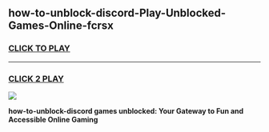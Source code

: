 
## how-to-unblock-discord-Play-Unblocked-Games-Online-fcrsx
<h3>
<a href="https://premium76.site?title=how-to-unblock-discord&ref=25A">CLICK TO PLAY</a></h3>
<hr>

<h3>
<a href="https://premium76.site?title=how-to-unblock-discord&ref=25A">CLICK 2 PLAY</a>
  
</h3>

<a href="https://premium76.site?title=how-to-unblock-discord&ref=25A"><img src="https://clearcache.store/games.png"></a>


**how-to-unblock-discord games unblocked: Your Gateway to Fun and Accessible Online Gaming**
